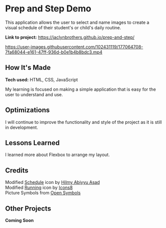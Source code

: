 # Prep and Step Demo
This application allows the user to select and name images to create a visual schedule of their student's or child's daily routine. 

**Link to project:** https://jaclynbrothers.github.io/prep-and-step/

https://user-images.githubusercontent.com/102431119/177064708-7fa68044-e161-47ff-936d-b0e1b4b8bdc3.mp4

## How It's Made

**Tech used:** HTML, CSS, JavaScript

My learning is focused on making a simple application that is easy for the user to understand and use.

## Optimizations
I will continue to improve the functionality and style of the project as it is still in development.  

## Lessons Learned

I learned more about Flexbox to arrange my layout. 

## Credits

Modified <a target="_blank" href="https://freeicons.io/mobile-user-interface/calendar-date-time-day-schedule-icon-452907#" alt="Link to Schedule Icon by Hilmy Abiyyu Asad">Schedule</a> icon by <a target="_blank" href="https://freeicons.io/profile/75801">Hilmy Abiyyu Asad</a>
<br>
Modified <a target="_blank" href="https://icons8.com/icon/916/running" alt="Link to Running Icon by Icons8">Running</a> icon by <a target="_blank" href="https://icons8.com">Icons8</a>
<br>
Picture Symbols from <a href="https://www.opensymbols.org/" alt="Link to opensymbols.org">Open Symbols</a>

## Other Projects

**Coming Soon**